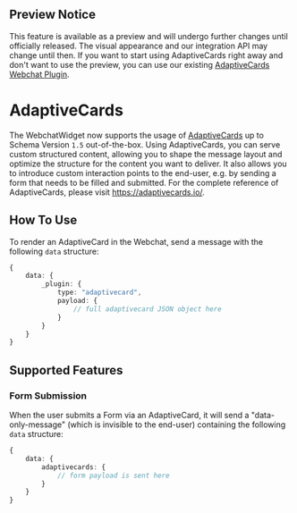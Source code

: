 ## Preview Notice

This feature is available as a preview and will undergo further changes until officially released.
The visual appearance and our integration API may change until then.
If you want to start using AdaptiveCards right away and don't want to use the preview, you can use our existing [AdaptiveCards Webchat Plugin](https://github.com/Cognigy/WebchatPlugins/tree/master/plugins/adaptivecards).

# AdaptiveCards

The WebchatWidget now supports the usage of [AdaptiveCards](https://adaptivecards.io/) up to Schema Version `1.5` out-of-the-box.
Using AdaptiveCards, you can serve custom structured content, allowing you to shape the message layout and optimize the structure for the content you want to deliver. It also allows you to introduce custom interaction points to the end-user, e.g. by sending a form that needs to be filled and submitted.
For the complete reference of AdaptiveCards, please visit https://adaptivecards.io/.

## How To Use

To render an AdaptiveCard in the Webchat, send a message with the following `data` structure:

```typescript
{
    data: {
        _plugin: {
            type: "adaptivecard",
            payload: {
                // full adaptivecard JSON object here
            }
        }
    }
}
```

## Supported Features

### Form Submission

When the user submits a Form via an AdaptiveCard, it will send a "data-only-message" (which is invisible to the end-user) containing the following `data` structure:

```typescript
{
	data: {
		adaptivecards: {
			// form payload is sent here
		}
	}
}
```
